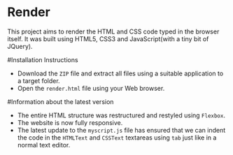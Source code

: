 # Render
This project aims to render the HTML and CSS code typed in the browser itself. It was built using HTML5, CSS3 and JavaScript(with a tiny bit of JQuery).

#Installation Instructions
* Download the `ZIP` file and extract all files using a suitable application to a target folder.
* Open the `render.html` file using your Web browser.
 
#Information about the latest version
* The entire HTML structure was restructured and restyled using `Flexbox`.
* The website is now fully responsive.
* The latest update to the `myscript.js` file has ensured that we can indent the code in the `HTMLText` and `CSSText` textareas using `tab` just like in a normal text editor.

